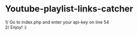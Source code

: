 # Youtube-playlist-links-catcher

1/ Go to index.php and enter your api-key on line 54<br>
2/ Enjoy! :)
